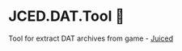 # JCED.DAT.Tool :see_no_evil:
Tool for extract DAT archives from game - [Juiced](https://en.wikipedia.org/wiki/Juiced_(video_game))